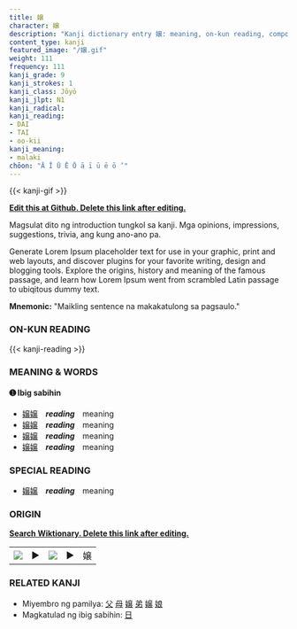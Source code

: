```yaml
---
title: 嬢
character: 嬢
description: "Kanji dictionary entry 嬢: meaning, on-kun reading, compounds, origin, related kanji"
content_type: kanji
featured_image: "/嬢.gif"
weight: 111
frequency: 111
kanji_grade: 9
kanji_strokes: 1
kanji_class: Jōyō
kanji_jlpt: N1
kanji_radical: 
kanji_reading: 
- DAI
- TAI
- oo-kii
kanji_meaning:
- malaki
chōon: "Ā Ī Ū Ē Ō ā ī ū ē ō ’"
---
```

[//]: # (Don't edit the line below. Kanji animated GIF code is automatically generated.)
{{< kanji-gif >}}

[//]: # (Edit below this line.)

**[Edit this at Github. Delete this link after editing.](https://github.com/tim0g/tim/tree/main/content/kanji/嬢/index.md)**

Magsulat dito ng introduction tungkol sa kanji. Mga opinions, impressions, suggestions, trivia, ang kung ano-ano pa.

Generate Lorem Ipsum placeholder text for use in your graphic, print and web layouts, and discover plugins for your favorite writing, design and blogging tools. Explore the origins, history and meaning of the famous passage, and learn how Lorem Ipsum went from scrambled Latin passage to ubiqitous dummy text.
 
**Mnemonic:** "Maikling sentence na makakatulong sa pagsaulo."

### ON-KUN READING

[//]: # (Don't edit the line below. ON-KUN READING code is automatically generated.)
{{< kanji-reading >}}

### MEANING & WORDS

#### ➊ **Ibig sabihin**
  - [嬢](../嬢)[嬢](../嬢)　***reading***　meaning
  - [嬢](../嬢)[嬢](../嬢)　***reading***　meaning
  - [嬢](../嬢)[嬢](../嬢)　***reading***　meaning
  - [嬢](../嬢)[嬢](../嬢)　***reading***　meaning

### SPECIAL READING
  - [嬢](../嬢)[嬢](../嬢)　***reading***　meaning

### ORIGIN

**[Search Wiktionary. Delete this link after editing.](https://wiktionary.org/wiki/嬢)**
<table class="kanji-table"><tr><td>
<img src="60px-嬢-bronze.svg.png">
</td><td>▶</td><td>
<img src="60px-嬢-oracle.svg.png">
</td><td>▶</td>
<td class="kanji-origin">嬢</td>
</tr></table>

### RELATED KANJI
- Miyembro ng pamilya: [父](../父) [母](../母) [嬢](../嬢) [弟](../弟) [嬢](../嬢) [娘](../娘)
- Magkatulad ng ibig sabihin: [日](../日)
